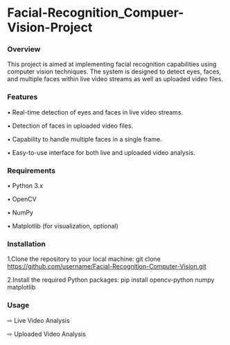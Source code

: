 # Facial-Recognition_Compuer-Vision-Project


### Overview
This project is aimed at implementing facial recognition capabilities using computer vision techniques. The system is designed to detect eyes, faces, and multiple faces within live video streams as well as uploaded video files.

### Features
• Real-time detection of eyes and faces in live video streams.

• Detection of faces in uploaded video files.

• Capability to handle multiple faces in a single frame. 

• Easy-to-use interface for both live and uploaded video analysis.

### Requirements
• Python 3.x

• OpenCV

• NumPy

• Matplotlib (for visualization, optional)

### Installation
1.Clone the repository to your local machine: 
git clone https://github.com/username/Facial-Recognition-Computer-Vision.git

2.Install the required Python packages: 
pip install opencv-python numpy matplotlib


### Usage

⇨ Live Video Analysis

⇨ Uploaded Video Analysis
